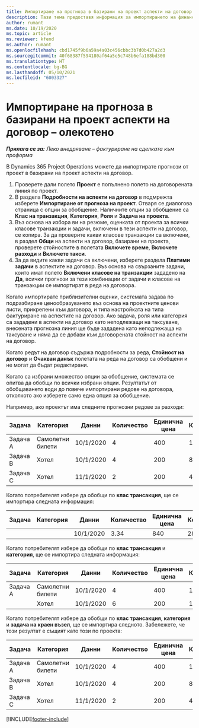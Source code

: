 ```yaml
---
title: Импортиране на прогноза в базирани на проект аспекти на договор – олекотено
description: Тази тема предоставя информация за импортирането на финансови прогнози от проект в аспекти на договор.
author: rumant
ms.date: 10/19/2020
ms.topic: article
ms.reviewer: kfend
ms.author: rumant
ms.openlocfilehash: cbd1745f9b6a59a4a03c456cbbc3b7d0b427a2d3
ms.sourcegitcommit: 40f68387f594180af64a5e5c748b6efa188bd300
ms.translationtype: HT
ms.contentlocale: bg-BG
ms.lasthandoff: 05/10/2021
ms.locfileid: "6003327"
---
```

# <a name="import-an-estimate-to-a-project-based-contract-line---lite"></a>Импортиране на прогноза в базирани на проект аспекти на договор – олекотено

_**Прилага се за:** Леко внедряване – фактуриране на сделката към проформа_

В Dynamics 365 Project Operations можете да импортирате прогнози от проект в базирани на проект аспекти на договор.

1. Проверете дали полето **Проект** е попълнено полето на договорената линия по проект.
2. В раздела **Подробности на аспекти на договор** в подмрежта изберете **Импортиране от прогноза на проект**. Отваря се диалогова страница с опции за обобщение. Наличните опции за обобщение са **Клас на транзакция**, **Категория**, **Роля** и **Задача на проекта**.
3. Въз основа на избора ви на резюме, оценката от проекта за всички класове транзакции и задачи, включени в тези аспекти на договор, се копира. За да проверите какви класове транзакции са включени, в раздел **Общи** на аспекти на договор, базирани на проекта, проверете стойностите в полетата **Включете време**, **Включете разходи** и **Включете такси**. 
4. За да видите какви задачи са включени, изберете раздела **Платими задачи** в аспектите на договор. Въз основа на свързаните задачи, които имат полето **Включени класове на транзакции** зададено на **Да**, всички прогнози за тези комбинации от задачи и класове на транзакции се импортират в реда на договора.

Когато импортирате приблизителни оценки, системата задава по подразбиране ценообразуването въз основа на проектните ценови листи, прикрепени към договора, и типа настройката на типа фактуриране на аспектите на договор. Ако задача, роля или категория са зададени в аспекти на договор като неподлежащи на таксуване, внесената прогнозна линия ще бъде зададена като неподлежаща на таксуване и няма да се добави към договорената стойност на аспекти на договор.

Когато редът на договор съдържа подробности за реда, **Стойност на договор** и **Очакван данък** полетата на реда на договор са обобщени и не могат да бъдат редактирани.

Когато са избрани множество опции за обобщение, системата се опитва да обобщи по всички избрани опции. Резултатът от обобщаването води до повече импортирани редове на договора, отколкото ако изберете само една опция за обобщение.

Например, ако проектът има следните прогнозни редове за разходи:

| Задача | Категория | Данни | Количество | Единична цена | Количество |
| --- | --- | --- | --- | --- | --- |
| Задача А | Самолетни билети | 10/1/2020 | 4 | 400 | 1600 |
| Задача B | Хотел | 10/1/2020 | 4 | 200 | 800 |
| Задача C | Хотел | 11/1/2020 | 2 | 200 | 400 |

Когато потребителят избере да обобщи по **клас трансакция**, ще се импортира следната информация:

| Задача | Категория | Данни | Количество | Единична цена | Количество |
| --- | --- | --- | --- | --- | --- |
| &nbsp; | &nbsp; | 10/1/2020 | 3.34 | 840 | 2800 |

Когато потребителят избере да обобщи по **клас трансакция** и **категория**, ще се импортира следната информация:

| Задача | Категория | Данни | Количество | Единична цена | Количество |
| --- | --- | --- | --- | --- | --- |
| Задача А | Самолетни билети | 10/1/2020 | 4 | 400 | 1600 |
| &nbsp;| Хотел | 10/1/2020 | 6 | 200 | 1200 |

Когато потребителят избере да обобщи по **клас трансакция**, **категория** и **задача на краен възел**, ще се импортира следното. Забележете, че този резултат е същият като този по проекта:

| Задача | Категория | Данни | Количество | Единична цена | Количество |
| --- | --- | --- | --- | --- | --- |
| Задача А | Самолетни билети | 10/1/2020 | 4 | 400 | 1600 |
| Задача B | Хотел | 10/1/2020 | 4 | 200 | 800 |
| Задача C | Хотел | 11/1/2020 | 2 | 200 | 400 |


[!INCLUDE[footer-include](../../includes/footer-banner.md)]